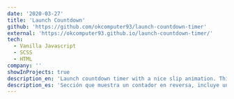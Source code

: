 ```yaml
---
date: '2020-03-27'
title: 'Launch Countdown'
github: 'https://github.com/okcomputer93/launch-countdown-timer'
external: 'https://okcomputer93.github.io/launch-countdown-timer/'
tech:
  - Vanilla Javascript
  - SCSS
  - HTML
company: ''
showInProjects: true
description_en: 'Launch countdown timer with a nice slip animation. This was a challenge from FrontendMentor'
description_es: 'Sección que muestra un contador en reversa, incluye una animación de libro infinito. Esta aplicación es parte de los retos de FrontendMentor'
---
```

